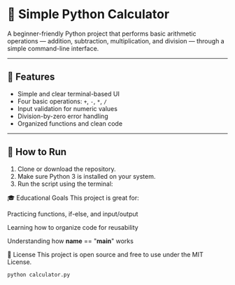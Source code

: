 # 🧮 Simple Python Calculator

A beginner-friendly Python project that performs basic arithmetic operations — addition, subtraction, multiplication, and division — through a simple command-line interface.

---

## 📌 Features

- Simple and clear terminal-based UI
- Four basic operations: `+`, `-`, `*`, `/`
- Input validation for numeric values
- Division-by-zero error handling
- Organized functions and clean code

---

## 🚀 How to Run

1. Clone or download the repository.
2. Make sure Python 3 is installed on your system.
3. Run the script using the terminal:

🎓 Educational Goals
This project is great for:

Practicing functions, if-else, and input/output

Learning how to organize code for reusability

Understanding how __name__ == "__main__" works

🧠 License
This project is open source and free to use under the MIT License.

```bash
python calculator.py

